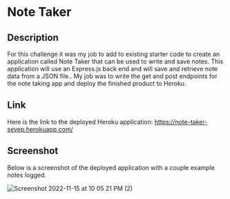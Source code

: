 # Note Taker

## Description
For this challenge it was my job to add to existing starter code to create an application called Note Taker that can be used to write and save notes. This application will use an Express.js back end and will save and retrieve note data from a JSON file.. My job was to write the get and post endpoints for the note taking app and deploy the finished product to Heroku.

## Link

Here is the link to the deployed Heroku application: https://note-taker-sevep.herokuapp.com/

## Screenshot

Below is a screenshot of the deployed application with a couple example notes logged.

![Screenshot 2022-11-15 at 10 05 21 PM (2)](https://user-images.githubusercontent.com/110855018/202080901-d9c9c7d9-ed21-4b02-94ce-231e807d9402.png)
